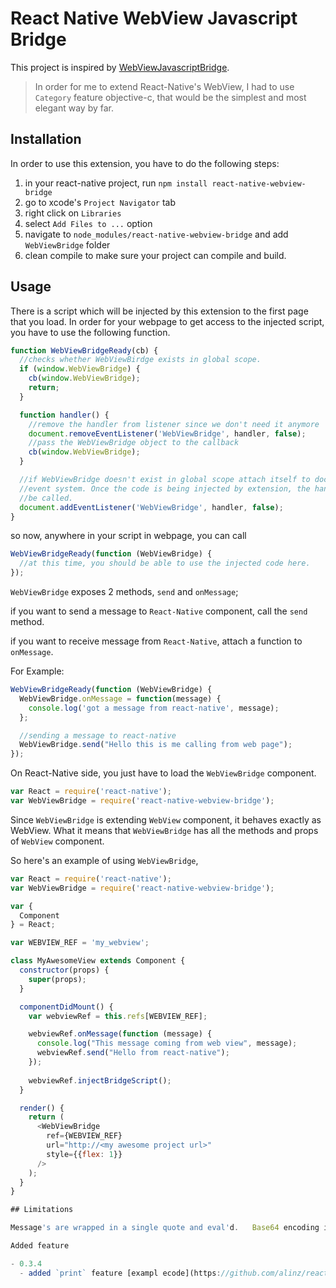 # React Native WebView Javascript Bridge
This project is inspired by [WebViewJavascriptBridge](https://github.com/marcuswestin/WebViewJavascriptBridge).

> In order for me to extend React-Native's WebView, I had to use `Category` feature objective-c, that would be the simplest and most elegant way by far.

## Installation

In order to use this extension, you have to do the following steps:

1. in your react-native project, run `npm install react-native-webview-bridge`
2. go to xcode's `Project Navigator` tab
3. right click on `Libraries`
4. select `Add Files to ...` option
5. navigate to `node_modules/react-native-webview-bridge` and add `WebViewBridge` folder
6. clean compile to make sure your project can compile and build.

## Usage

There is a script which will be injected by this extension to the first page that you load. In order for your webpage to get access to the injected script, you have to use the following function.

```js
function WebViewBridgeReady(cb) {
  //checks whether WebViewBirdge exists in global scope.
  if (window.WebViewBridge) {
    cb(window.WebViewBridge);
    return;
  }

  function handler() {
    //remove the handler from listener since we don't need it anymore
    document.removeEventListener('WebViewBridge', handler, false);
    //pass the WebViewBridge object to the callback
    cb(window.WebViewBridge);
  }

  //if WebViewBridge doesn't exist in global scope attach itself to document
  //event system. Once the code is being injected by extension, the handler will
  //be called.
  document.addEventListener('WebViewBridge', handler, false);
}
```

so now, anywhere in your script in webpage, you can call

```js
WebViewBridgeReady(function (WebViewBridge) {
  //at this time, you should be able to use the injected code here.
});
```

`WebViewBridge` exposes 2 methods, `send` and `onMessage`;

if you want to send a message to `React-Native` component, call the `send` method.

if you want to receive message from `React-Native`, attach a function to `onMessage`.

For Example:

```js
WebViewBridgeReady(function (WebViewBridge) {
  WebViewBridge.onMessage = function(message) {
    console.log('got a message from react-native', message);
  };

  //sending a message to react-native
  WebViewBridge.send("Hello this is me calling from web page");
});
```


On React-Native side, you just have to load the `WebViewBridge` component.

```js
var React = require('react-native');
var WebViewBridge = require('react-native-webview-bridge');
```

Since `WebViewBridge` is extending `WebView` component, it behaves exactly as WebView.
What it means that `WebViewBridge` has all the methods and props of `WebView` component.

So here's an example of using `WebViewBridge`,

```js
var React = require('react-native');
var WebViewBridge = require('react-native-webview-bridge');

var {
  Component
} = React;

var WEBVIEW_REF = 'my_webview';

class MyAwesomeView extends Component {
  constructor(props) {
    super(props);
  }

  componentDidMount() {
    var webviewRef = this.refs[WEBVIEW_REF];

    webviewRef.onMessage(function (message) {
      console.log("This message coming from web view", message);
      webviewRef.send("Hello from react-native");
    });
    
    webviewRef.injectBridgeScript();
  }

  render() {
    return (
      <WebViewBridge
        ref={WEBVIEW_REF}
        url="http://<my awesome project url>"
        style={{flex: 1}}
      />
    );
  }
}

## Limitations

Message's are wrapped in a single quote and eval'd.   Base64 encoding is recommended.

Added feature

- 0.3.4
  - added `print` feature [exampl ecode](https://github.com/alinz/react-native-webview-bridge/blob/v0.3.4/example/Sample1/index.ios.js#L53)
